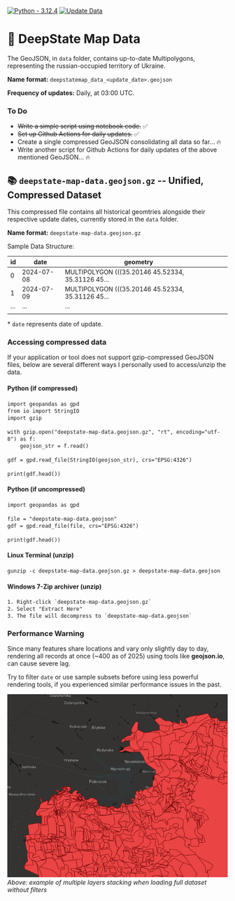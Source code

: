 [![Python - 3.12.4](https://img.shields.io/badge/Python-3.12.4-f4d159)](https://www.python.org/downloads/release/python-3124/)
[![Update Data](https://github.com/cyterat/deepstate-map-data/actions/workflows/update.yml/badge.svg)](https://github.com/cyterat/deepstate-map-data/actions/workflows/update.yml)

# 🔫 DeepState Map Data

The GeoJSON, in `data` folder, contains up-to-date Multipolygons, representing the russian-occupied territory of Ukraine.

**Name format:**
`deepstatemap_data_<update_date>.geojson`

**Frequency of updates:**
Daily, at 03:00 UTC.

### To Do

- ~~Write a simple script using notebook code.~~ ✅
- ~~Set up Github Actions for daily updates.~~ ✅
- Create a single compressed GeoJSON consolidating all data so far... 🔥
- Write another script for Github Actions for daily updates of the above mentioned GeoJSON... 🔥

## 📚 `deepstate-map-data.geojson.gz` -- Unified, Compressed Dataset

This compressed file contains all historical geomtries alongside their respective update dates, currently stored in the `data` folder.

**Name format:**
`deepstate-map-data.geojson.gz`

Sample Data Structure:

| id  | date       | geometry                                          |   |   |
|-----|------------|---------------------------------------------------|---|---|
| 0   | 2024-07-08 | MULTIPOLYGON (((35.20146 45.52334, 35.31126 45... |   |   |
| 1   | 2024-07-09 | MULTIPOLYGON (((35.20146 45.52334, 35.31126 45... |   |   |
| ... | ...        | ...                                               |   |   |
|     |            |                                                   |   |   |

\* `date` represents date of update.

### __Accessing compressed data__

If your application or tool does not support gzip-compressed GeoJSON files, below are several different ways I personally used to access/unzip the data.

#### Python (if compressed)

```
import geopandas as gpd
from io import StringIO
import gzip

with gzip.open("deepstate-map-data.geojson.gz", "rt", encoding="utf-8") as f:
    geojson_str = f.read()

gdf = gpd.read_file(StringIO(geojson_str), crs="EPSG:4326")

print(gdf.head())
```

#### Python (if uncompressed)

```
import geopandas as gpd

file = "deepstate-map-data.geojson"
gdf = gpd.read_file(file, crs="EPSG:4326")

print(gdf.head())
```

#### Linux Terminal (unzip)

```
gunzip -c deepstate-map-data.geojson.gz > deepstate-map-data.geojson
```

#### Windows 7-Zip archiver (unzip)

    1. Right-click `deepstate-map-data.geojson.gz`
    2. Select "Extract Here"
    3. The file will decompress to `deepstate-map-data.geojson`

### __Performance Warning__

 Since many features share locations and vary only slightly day to day, rendering all records at once (~400 as of 2025) using tools like __geojson.io__, can cause severe lag.

Try to filter `date` or use sample subsets before using less powerful rendering tools, if you experienced similar performance issues in the past.

<img width="600" src="assets/geojson-rendering-warning.png"/><br>
_Above: example of multiple layers stacking when loading full dataset without filters_